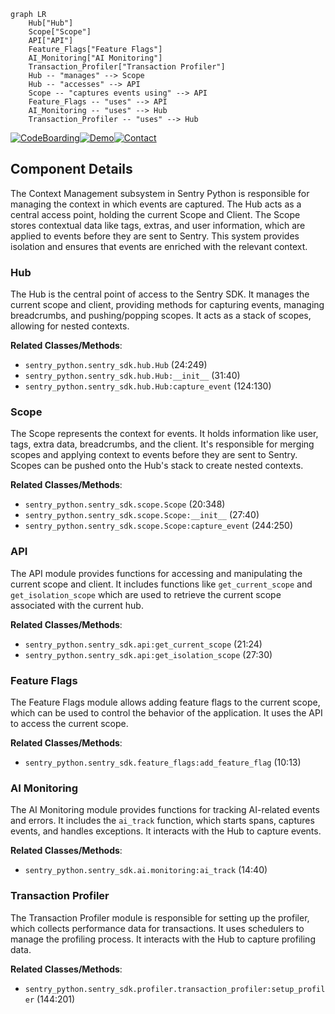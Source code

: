 ```mermaid
graph LR
    Hub["Hub"]
    Scope["Scope"]
    API["API"]
    Feature_Flags["Feature Flags"]
    AI_Monitoring["AI Monitoring"]
    Transaction_Profiler["Transaction Profiler"]
    Hub -- "manages" --> Scope
    Hub -- "accesses" --> API
    Scope -- "captures events using" --> API
    Feature_Flags -- "uses" --> API
    AI_Monitoring -- "uses" --> Hub
    Transaction_Profiler -- "uses" --> Hub
```
[![CodeBoarding](https://img.shields.io/badge/Generated%20by-CodeBoarding-9cf?style=flat-square)](https://github.com/CodeBoarding/GeneratedOnBoardings)[![Demo](https://img.shields.io/badge/Try%20our-Demo-blue?style=flat-square)](https://www.codeboarding.org/demo)[![Contact](https://img.shields.io/badge/Contact%20us%20-%20codeboarding@gmail.com-lightgrey?style=flat-square)](mailto:codeboarding@gmail.com)

## Component Details

The Context Management subsystem in Sentry Python is responsible for managing the context in which events are captured. The Hub acts as a central access point, holding the current Scope and Client. The Scope stores contextual data like tags, extras, and user information, which are applied to events before they are sent to Sentry. This system provides isolation and ensures that events are enriched with the relevant context.

### Hub
The Hub is the central point of access to the Sentry SDK. It manages the current scope and client, providing methods for capturing events, managing breadcrumbs, and pushing/popping scopes. It acts as a stack of scopes, allowing for nested contexts.


**Related Classes/Methods**:

- `sentry_python.sentry_sdk.hub.Hub` (24:249)
- `sentry_python.sentry_sdk.hub.Hub:__init__` (31:40)
- `sentry_python.sentry_sdk.hub.Hub:capture_event` (124:130)


### Scope
The Scope represents the context for events. It holds information like user, tags, extra data, breadcrumbs, and the client. It's responsible for merging scopes and applying context to events before they are sent to Sentry. Scopes can be pushed onto the Hub's stack to create nested contexts.


**Related Classes/Methods**:

- `sentry_python.sentry_sdk.scope.Scope` (20:348)
- `sentry_python.sentry_sdk.scope.Scope:__init__` (27:40)
- `sentry_python.sentry_sdk.scope.Scope:capture_event` (244:250)


### API
The API module provides functions for accessing and manipulating the current scope and client. It includes functions like `get_current_scope` and `get_isolation_scope` which are used to retrieve the current scope associated with the current hub.


**Related Classes/Methods**:

- `sentry_python.sentry_sdk.api:get_current_scope` (21:24)
- `sentry_python.sentry_sdk.api:get_isolation_scope` (27:30)


### Feature Flags
The Feature Flags module allows adding feature flags to the current scope, which can be used to control the behavior of the application. It uses the API to access the current scope.


**Related Classes/Methods**:

- `sentry_python.sentry_sdk.feature_flags:add_feature_flag` (10:13)


### AI Monitoring
The AI Monitoring module provides functions for tracking AI-related events and errors. It includes the `ai_track` function, which starts spans, captures events, and handles exceptions. It interacts with the Hub to capture events.


**Related Classes/Methods**:

- `sentry_python.sentry_sdk.ai.monitoring:ai_track` (14:40)


### Transaction Profiler
The Transaction Profiler module is responsible for setting up the profiler, which collects performance data for transactions. It uses schedulers to manage the profiling process. It interacts with the Hub to capture profiling data.


**Related Classes/Methods**:

- `sentry_python.sentry_sdk.profiler.transaction_profiler:setup_profiler` (144:201)